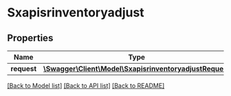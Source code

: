 # Sxapisrinventoryadjust

## Properties
Name | Type | Description | Notes
------------ | ------------- | ------------- | -------------
**request** | [**\Swagger\Client\Model\SxapisrinventoryadjustRequest**](SxapisrinventoryadjustRequest.md) |  | [optional] 

[[Back to Model list]](../README.md#documentation-for-models) [[Back to API list]](../README.md#documentation-for-api-endpoints) [[Back to README]](../README.md)


